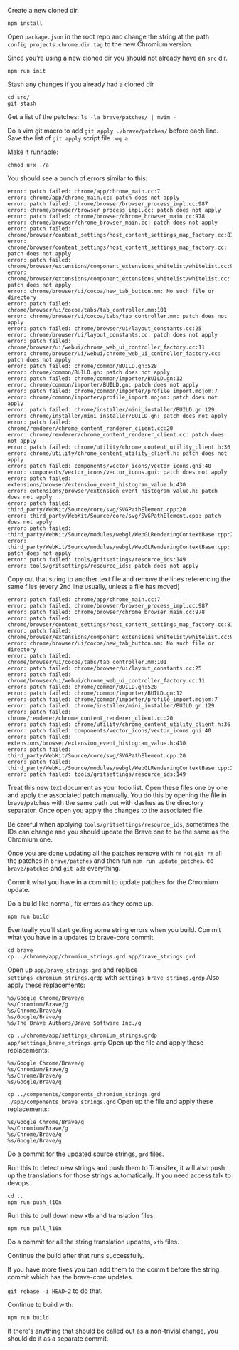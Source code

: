 Create a new cloned dir.

`npm install`

Open `package.json` in the root repo and change the string at the path `config.projects.chrome.dir.tag` to the new Chromium version.

Since you’re using a new cloned dir you should not already have an `src` dir. 

`npm run init`

Stash any changes if you already had a cloned dir

```
cd src/
git stash
```

Get a list of the patches:
`ls -la brave/patches/ | mvim -`

Do a vim git macro to add `git apply ./brave/patches/` before each line.
Save the list of `git apply` script file `:wq a`

Make it runnable:

`chmod u+x ./a`

You should see a bunch of errors similar to this:

```
error: patch failed: chrome/app/chrome_main.cc:7
error: chrome/app/chrome_main.cc: patch does not apply
error: patch failed: chrome/browser/browser_process_impl.cc:987
error: chrome/browser/browser_process_impl.cc: patch does not apply
error: patch failed: chrome/browser/chrome_browser_main.cc:978
error: chrome/browser/chrome_browser_main.cc: patch does not apply
error: patch failed: chrome/browser/content_settings/host_content_settings_map_factory.cc:81
error: chrome/browser/content_settings/host_content_settings_map_factory.cc: patch does not apply
error: patch failed: chrome/browser/extensions/component_extensions_whitelist/whitelist.cc:9
error: chrome/browser/extensions/component_extensions_whitelist/whitelist.cc: patch does not apply
error: chrome/browser/ui/cocoa/new_tab_button.mm: No such file or directory
error: patch failed: chrome/browser/ui/cocoa/tabs/tab_controller.mm:101
error: chrome/browser/ui/cocoa/tabs/tab_controller.mm: patch does not apply
error: patch failed: chrome/browser/ui/layout_constants.cc:25
error: chrome/browser/ui/layout_constants.cc: patch does not apply
error: patch failed: chrome/browser/ui/webui/chrome_web_ui_controller_factory.cc:11
error: chrome/browser/ui/webui/chrome_web_ui_controller_factory.cc: patch does not apply
error: patch failed: chrome/common/BUILD.gn:528
error: chrome/common/BUILD.gn: patch does not apply
error: patch failed: chrome/common/importer/BUILD.gn:12
error: chrome/common/importer/BUILD.gn: patch does not apply
error: patch failed: chrome/common/importer/profile_import.mojom:7
error: chrome/common/importer/profile_import.mojom: patch does not apply
error: patch failed: chrome/installer/mini_installer/BUILD.gn:129
error: chrome/installer/mini_installer/BUILD.gn: patch does not apply
error: patch failed: chrome/renderer/chrome_content_renderer_client.cc:20
error: chrome/renderer/chrome_content_renderer_client.cc: patch does not apply
error: patch failed: chrome/utility/chrome_content_utility_client.h:36
error: chrome/utility/chrome_content_utility_client.h: patch does not apply
error: patch failed: components/vector_icons/vector_icons.gni:40
error: components/vector_icons/vector_icons.gni: patch does not apply
error: patch failed: extensions/browser/extension_event_histogram_value.h:430
error: extensions/browser/extension_event_histogram_value.h: patch does not apply
error: patch failed: third_party/WebKit/Source/core/svg/SVGPathElement.cpp:20
error: third_party/WebKit/Source/core/svg/SVGPathElement.cpp: patch does not apply
error: patch failed: third_party/WebKit/Source/modules/webgl/WebGLRenderingContextBase.cpp:2688
error: third_party/WebKit/Source/modules/webgl/WebGLRenderingContextBase.cpp: patch does not apply
error: patch failed: tools/gritsettings/resource_ids:149
error: tools/gritsettings/resource_ids: patch does not apply
```

Copy out that string to another text file and remove the lines referencing the same files (every 2nd line usually, unless a file has moved)

```
error: patch failed: chrome/app/chrome_main.cc:7
error: patch failed: chrome/browser/browser_process_impl.cc:987
error: patch failed: chrome/browser/chrome_browser_main.cc:978
error: patch failed: chrome/browser/content_settings/host_content_settings_map_factory.cc:81
error: patch failed: chrome/browser/extensions/component_extensions_whitelist/whitelist.cc:9
error: chrome/browser/ui/cocoa/new_tab_button.mm: No such file or directory
error: patch failed: chrome/browser/ui/cocoa/tabs/tab_controller.mm:101
error: patch failed: chrome/browser/ui/layout_constants.cc:25
error: patch failed: chrome/browser/ui/webui/chrome_web_ui_controller_factory.cc:11
error: patch failed: chrome/common/BUILD.gn:528
error: patch failed: chrome/common/importer/BUILD.gn:12
error: patch failed: chrome/common/importer/profile_import.mojom:7
error: patch failed: chrome/installer/mini_installer/BUILD.gn:129
error: patch failed: chrome/renderer/chrome_content_renderer_client.cc:20
error: patch failed: chrome/utility/chrome_content_utility_client.h:36
error: patch failed: components/vector_icons/vector_icons.gni:40
error: patch failed: extensions/browser/extension_event_histogram_value.h:430
error: patch failed: third_party/WebKit/Source/core/svg/SVGPathElement.cpp:20
error: patch failed: third_party/WebKit/Source/modules/webgl/WebGLRenderingContextBase.cpp:2688
error: patch failed: tools/gritsettings/resource_ids:149
```

Treat this new text document as your todo list.
Open these files one by one and apply the associated patch manually. 
You do this by opening the file in brave/patches with the same path but with dashes as the directory separator.
Once open you apply the changes to the associated file.

Be careful when applying `tools/gritsettings/resource_ids`, sometimes the IDs can change and you should update the Brave one to be the same as the Chromium one.

Once you are done updating all the patches remove with `rm` not `git rm` all the patches in `brave/patches` and then run `npm run update_patches`.  cd `brave/patches` and `git add` everything.

Commit what you have in a commit to update patches for the Chromium update.

Do a build like normal, fix errors as they come up.

`npm run build`

Eventually you’ll start getting some string errors when you build.
Commit what you have in a updates to brave-core commit.

```
cd brave
cp ../chrome/app/chromium_strings.grd app/brave_strings.grd
```

Open up `app/brave_strings.grd` and replace `settings_chromium_strings.grdp` with `settings_brave_strings.grdp`
Also apply these replacements:

```
%s/Google Chrome/Brave/g  
%s/Chromium/Brave/g  
%s/Chrome/Brave/g  
%s/Google/Brave/g  
%s/The Brave Authors/Brave Software Inc./g
```

`cp ../chrome/app/settings_chromium_strings.grdp app/settings_brave_strings.grdp`
Open up the file and apply these replacements:

```
%s/Google Chrome/Brave/g  
%s/Chromium/Brave/g  
%s/Chrome/Brave/g  
%s/Google/Brave/g  
```

`cp ../components/components_chromium_strings.grd ./app/components_brave_strings.grd`
Open up the file and apply these replacements:

```
%s/Google Chrome/Brave/g  
%s/Chromium/Brave/g  
%s/Chrome/Brave/g  
%s/Google/Brave/g  
```

Do a commit for the updated source strings, `grd` files.

Run this to detect new strings and push them to Transifex, it will also push up the translations for those strings automatically.
If you need access talk to devops.

```
cd ..
npm run push_l10n
```

Run this to pull down new xtb and translation files:

`npm run pull_l10n`

Do a commit for all the string translation updates, `xtb` files.

Continue the build after that runs successfully.


If you have more fixes you can add them to the commit before the string commit which has the brave-core updates.

`git rebase -i HEAD~2` to do that.

Continue to build with:

`npm run build`

If there's anything that should be called out as a non-trivial change, you should do it as a separate commit.

